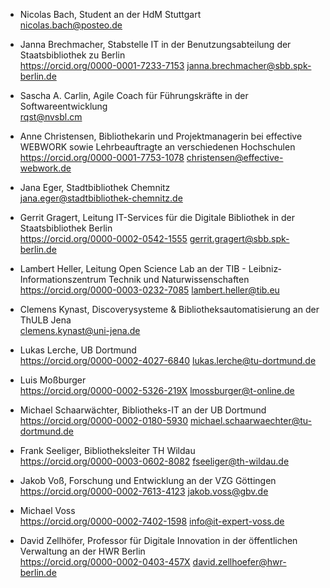 <!-- Diese Datei wird automatisch überschrieben, bitte contributors.json anpassen! -->

* Nicolas Bach, Student an der HdM Stuttgart\
   [nicolas.bach@posteo.de](mailto:nicolas.bach@posteo.de)

* Janna Brechmacher, Stabstelle IT in der Benutzungsabteilung der
Staatsbibliothek zu Berlin\
    <https://orcid.org/0000-0001-7233-7153> [janna.brechmacher@sbb.spk-berlin.de](mailto:janna.brechmacher@sbb.spk-berlin.de)

* Sascha A. Carlin, Agile Coach für Führungskräfte in der
Softwareentwicklung\
   [rqst@nvsbl.cm](mailto:rqst@nvsbl.cm)

* Anne Christensen, Bibliothekarin und Projektmanagerin bei effective
WEBWORK sowie Lehrbeauftragte an verschiedenen Hochschulen\
  <https://orcid.org/0000-0001-7753-1078> [christensen@effective-webwork.de](mailto:christensen@effective-webwork.de)

* Jana Eger, Stadtbibliothek Chemnitz\
   [jana.eger@stadtbibliothek-chemnitz.de](mailto:jana.eger@stadtbibliothek-chemnitz.de)

* Gerrit Gragert, Leitung IT-Services für die Digitale Bibliothek in der
Staatsbibliothek Berlin\
  <https://orcid.org/0000-0002-0542-1555> [gerrit.gragert@sbb.spk-berlin.de](mailto:gerrit.gragert@sbb.spk-berlin.de)

* Lambert Heller, Leitung Open Science Lab an der TIB -
Leibniz‐Informationszentrum Technik und Naturwissenschaften\
  <https://orcid.org/0000-0003-0232-7085> [lambert.heller@tib.eu](mailto:lambert.heller@tib.eu)

* Clemens Kynast, Discoverysysteme & Bibliotheksautomatisierung an der
ThULB Jena\
   [clemens.kynast@uni-jena.de](mailto:clemens.kynast@uni-jena.de)

* Lukas Lerche, UB Dortmund\
  <https://orcid.org/0000-0002-4027-6840> [lukas.lerche@tu-dortmund.de](mailto:lukas.lerche@tu-dortmund.de)

* Luis Moßburger\
  <https://orcid.org/0000-0002-5326-219X> [lmossburger@t-online.de](mailto:lmossburger@t-online.de)

* Michael Schaarwächter, Bibliotheks-IT an der UB Dortmund\
  <https://orcid.org/0000-0002-0180-5930> [michael.schaarwaechter@tu-dortmund.de](mailto:michael.schaarwaechter@tu-dortmund.de)

* Frank Seeliger, Bibliotheksleiter TH Wildau\
  <https://orcid.org/0000-0003-0602-8082> [fseeliger@th-wildau.de](mailto:fseeliger@th-wildau.de)

* Jakob Voß, Forschung und Entwicklung an der VZG Göttingen\
  <https://orcid.org/0000-0002-7613-4123> [jakob.voss@gbv.de](mailto:jakob.voss@gbv.de)

* Michael Voss\
  <https://orcid.org/0000-0002-7402-1598> [info@it-expert-voss.de](mailto:info@it-expert-voss.de)

* David Zellhöfer, Professor für Digitale Innovation in der öffentlichen
Verwaltung an der HWR Berlin\
  <https://orcid.org/0000-0002-0403-457X> [david.zellhoefer@hwr-berlin.de](mailto:david.zellhoefer@hwr-berlin.de)
